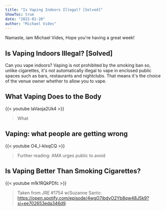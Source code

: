 ```yaml
---
title: "Is Vaping Indoors Illegal? [Solved]"
ShowToc: true 
date: "2022-01-20"
author: "Michael Vides" 
---
```


Namaste, iam Michael Vides, Hope you're having a great week!
## Is Vaping Indoors Illegal? [Solved]
Can you vape indoors? Vaping is not prohibited by the smoking ban so, unlike cigarettes, it's not automatically illegal to vape in enclosed public spaces such as bars, restaurants and nightclubs. That means it's the choice of the venue owner whether to allow you to vape.

## What Vaping Does to the Body
{{< youtube IaVaoja2Uk4 >}}
>What 

## Vaping: what people are getting wrong
{{< youtube O4_l-klxqCQ >}}
>Further reading: AMA urges public to avoid 

## Is Vaping Better Than Smoking Cigarettes?
{{< youtube m1k1RQkPDfc >}}
>Taken from JRE #1754 w/Suzanne Santo: https://open.spotify.com/episode/4wgO7ibdyO2Yb8qw48J5k9?si=ee702653eda346d9.

